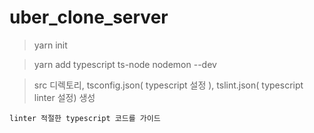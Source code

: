 # uber_clone_server

> yarn init

> yarn add typescript ts-node nodemon --dev

> src 디렉토리, tsconfig.json( typescript 설정 ), tslint.json( typescript linter 설정) 생성

```
linter 적절한 typescript 코드를 가이드
```
